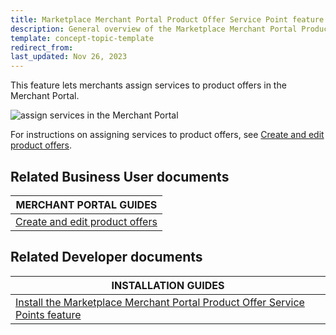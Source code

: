 ```yaml
---
title: Marketplace Merchant Portal Product Offer Service Point feature overview
description: General overview of the Marketplace Merchant Portal Product Offer Service Point feature
template: concept-topic-template
redirect_from:
last_updated: Nov 26, 2023
---
```


This feature lets merchants assign services to product offers in the Merchant Portal.

![assign services in the Merchant Portal](https://spryker.s3.eu-central-1.amazonaws.com/docs/pbc/all/offer-management/unified-commerce/marketplace-merchant-portal-product-offer-service-point-feature-overview.md/merchant-portal-services.png)

For instructions on assigning services to product offers, see [Create and edit product offers](/docs/pbc/all/offer-management/{{page.version}}/unified-commerce/unified-commerce-create-and-edit-product-offers.html).

## Related Business User documents

| MERCHANT PORTAL GUIDES|
| -------------- |
| [Create and edit product offers](/docs/pbc/all/offer-management/{{page.version}}/unified-commerce/unified-commerce-create-and-edit-product-offers.html) |

## Related Developer documents

| INSTALLATION GUIDES|
| -------------- |
| [Install the Marketplace Merchant Portal Product Offer Service Points feature](/docs/pbc/all/offer-management/{{page.version}}/unified-commerce/install-features/install-the-marketplace-merchant-portal-product-offer-service-points-feature.html) |
